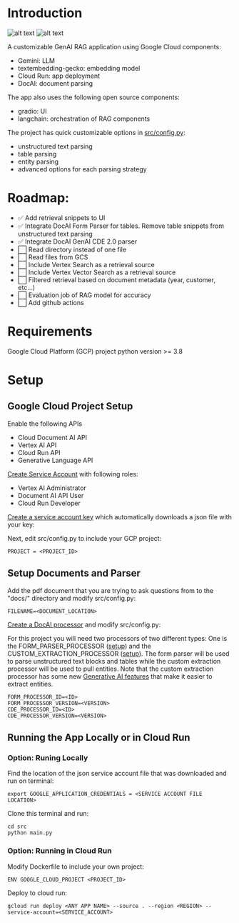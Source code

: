 # Introduction

![alt text](images/image1.png "APP UI")
![alt text](images/image2.png "Sample table from document")

A customizable GenAI RAG application using Google Cloud components:
- Gemini: LLM
- textembedding-gecko: embedding model
- Cloud Run: app deployment
- DocAI: document parsing  

The app also uses the following open source components:
- gradio: UI 
- langchain: orchestration of RAG components

The project has quick customizable options in [src/config.py](https://github.com/felipecastrillon/GenAIRagApp/blob/main/src/config.py):
- unstructured text parsing
- table parsing
- entity parsing
- advanced options for each parsing strategy

# Roadmap:
- :white_check_mark:  Add retrieval snippets to UI 
- :white_check_mark: Integrate DocAI Form Parser for tables. Remove table snippets from unstructured text parsing 
- :white_check_mark: Integrate DocAI GenAI CDE 2.0 parser
- :white_large_square: Read directory instead of one file
- :white_large_square: Read files from GCS 
- :white_large_square: Include Vertex Search as a retrieval source
- :white_large_square: Include Vertex Vector Search as a retrieval source
- :white_large_square: Filtered retrieval based on document metadata (year, customer, etc...)
- :white_large_square: Evaluation job of RAG model for accuracy
- :white_large_square: Add github actions

# Requirements
Google Cloud Platform (GCP) project
python version  >= 3.8

# Setup

## Google Cloud Project Setup

Enable the following APIs
- Cloud Document AI API
- Vertex AI API
- Cloud Run API
- Generative Language API

[Create Service Account](https://cloud.google.com/iam/docs/service-accounts-create) with following roles: 
- Vertex AI Administrator
- Document AI API User
- Cloud Run Developer

[Create a service account key](https://cloud.google.com/iam/docs/keys-create-delete#creating) which automatically downloads a json file with your key:

Next, edit src/config.py to include your GCP project:
```
PROJECT = <PROJECT_ID> 
```

## Setup Documents and Parser

Add the pdf document that you are trying to ask questions from to the "docs/" directory and modify src/config.py:
```
FILENAME=<DOCUMENT_LOCATION>
``` 

[Create a DocAI processor](https://cloud.google.com/document-ai/docs/create-processor) and modify src/config.py:

For this project you will need two processors of two different types: One is the FORM_PARSER_PROCESSOR ([setup](https://cloud.google.com/document-ai/docs/form-parser)) and the CUSTOM_EXTRACTION_PROCESSOR ([setup](https://cloud.google.com/document-ai/docs/custom-based-extraction)). The form parser will be used to parse unstructured text blocks and tables while the custom extraction processor will be used to pull entities. Note that the custom extraction processor has some new [Generative AI features](https://cloud.google.com/document-ai/docs/cde-with-genai) that make it easier to extract entities.

```
FORM_PROCESSOR_ID=<ID> 
FORM_PROCESSOR_VERSION=<VERSION>
CDE_PROCESSOR_ID=<ID>
CDE_PROCESSOR_VERSION=<VERSION>
```

## Running the App Locally or in Cloud Run

### Option: Runing Locally

Find the location of the json service account file that was downloaded and run on terminal:
```
export GOOGLE_APPLICATION_CREDENTIALS = <SERVICE ACCOUNT FILE LOCATION>
```

Clone this terminal and run:
```
cd src
python main.py
```

### Option: Running in Cloud Run

Modify Dockerfile to include your own project:
```
ENV GOOGLE_CLOUD_PROJECT <PROJECT_ID> 
```

Deploy to cloud run:
```
gcloud run deploy <ANY APP NAME> --source . --region <REGION> --service-account=<SERVICE_ACCOUNT>
```



